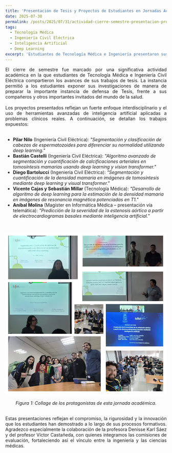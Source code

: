 ```yaml
---
title: 'Presentación de Tesis y Proyectos de Estudiantes en Jornadas Académicas'
date: 2025-07-30
permalink: /posts/2025/07/31/actividad-cierre-semestre-presentacion-proyectos-tesis/
tags:
  - Tecnología Médica
  - Ingeniería Civil Eléctrica
  - Inteligencia Artificial
  - Deep Learning
excerpt: 'Estudiantes de Tecnología Médica e Ingeniería presentaron sus tesis en una jornada de cierre de semestre, destacando aplicaciones de inteligencia artificial en salud.'
---
```


<div style="text-align: justify;">
El cierre de semestre fue marcado por una significativa actividad académica en la que estudiantes de Tecnología Médica e Ingeniería Civil Eléctrica compartieron los avances de sus trabajos de tesis. La instancia permitió a los estudiantes exponer sus investigaciones de manera de preparar la importante instancia de defensa de Tesis, frente a sus compañeros y otros importantes invitados del mundo de la salud.
</div>

<br>

<div style="text-align: justify;">
Los proyectos presentados reflejan un fuerte enfoque interdisciplinario y el uso de herramientas avanzadas de inteligencia artificial aplicadas a problemas clínicos reales. A continuación, se detallan los trabajos expuestos:
</div>

<br>

<ul>
  <li>
    <strong>Pilar Nilo</strong> (Ingeniería Civil Eléctrica): <em>"Segmentación y clasificación de cabezas de espermatozoides para diferenciar su normalidad utilizando deep learning."</em>
  </li>
  <li>
    <strong>Bastián Castelli</strong> (Ingeniería Civil Eléctrica): <em>"Algoritmo avanzado de segmentación y cuantificación de calcificaciones arteriales en tomosíntesis mamarias usando deep learning y vision transformer."</em>
  </li>  
   <li>
    <strong>Diego Bartolucci</strong> (Ingeniería Civil Eléctrica): <em>"Segmentación y cuantificación de la densidad mamaria en imágenes de tomosíntesis mediante deep learning y visual transformer."</em>
  </li>
  <li>
    <strong>Vicente Cajas y Sebastián Millar </strong> (Tecnología Médica): <em>"Desarrollo de algoritmo de deep learning para la estimación de la densidad mamaria en imágenes de resonancia magnética potenciadas en T1."</em>
  </li>
  <li>
    <strong>Aníbal Molina</strong> (Magíster en Informática Médica – presentación vía telemática): <em>"Predicción de la severidad de la estenosis aórtica a partir de electrocardiogramas basales mediante inteligencia artificial."</em>
  </li>
</ul>

<br>

<p align="center">
  <img src="/files/ImagenesTM_2025.png" alt="Collage de los protagonistas de esta jornada académica" style="max-width:100%; height:auto;">
</p>

<p align="center">
  <em>Figura 1: Collage de los protagonistas de esta jornada académica.</em>
</p>

<br>

<div style="text-align: justify;">
Estas presentaciones reflejan el compromiso, la rigurosidad y la innovación que los estudiantes han demostrado a lo largo de sus procesos formativos. Agradezco especialmente la colaboración de la profesora Denisse Karl Sáez y del profesor Víctor Castañeda, con quienes integramos las comisiones de evaluación, fortaleciendo así el vínculo entre la ingeniería y las ciencias médicas.
</div>
